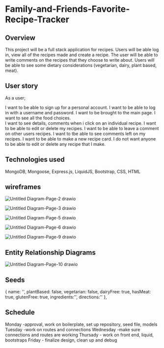 # Family-and-Friends-Favorite-Recipe-Tracker

## Overview

This project will be a full stack application for recipes. 
Users will be able log in, view all of the recipes made and create a recipe. The user will be able to write comments on the recipes that they choose to write about. Users will be able to see some dietary considerations (vegetarian, dairy, plant based, meat).

## User story

As a user;

I want to be able to sign up for a personal account. 
I want to be able to log in with a username and password. 
I want to be brought to the main page. 
I want to see all the food choices.  
I want to see details, comments when i click on an individual recipe. 
I want to be able to edit or delete my recipes. 
I want to be able to leave a comment on other users recipes.
I want to tbe able to see comments left on my recipes. 
I want to be able to make a new recipe card. 
I do not want anyone to be able to edit or delete any recipe that I make.

## Technologies used
MongoDB, Mongoose, Express.js, LiquidJS, Bootstrap, CSS, HTML 

## wireframes


![Untitled Diagram-Page-2 drawio](https://user-images.githubusercontent.com/112329390/194783396-3ce57429-964c-4087-8f54-7ecc0ca1e885.png)

![Untitled Diagram-Page-3 drawio](https://user-images.githubusercontent.com/112329390/194783398-dbc67a23-6942-4ff6-863a-9bf014404859.png)

![Untitled Diagram-Page-5 drawio](https://user-images.githubusercontent.com/112329390/194924970-1901375e-7dfe-4edf-83a1-be59ba2794eb.png)

![Untitled Diagram-Page-6 drawio](https://user-images.githubusercontent.com/112329390/194924981-2a991854-4515-41f6-bfec-3044afdbf8e3.png)

![Untitled Diagram-Page-9 drawio](https://user-images.githubusercontent.com/112329390/194925005-80122032-7397-4de6-a9ba-c87750f959be.png)

## Entity Relationship Diagrams

![Untitled Diagram-Page-10 drawio](https://user-images.githubusercontent.com/112329390/194929991-23b47855-c607-43a0-bf5e-5093abcdfe06.png)

## Seeds

{ name: '', plantBased: false, vegetarian: false, dairyFree: true, hasMeat: true, glutenFree: true, ingredients:'', directions:'' },

## Schedule
Monday -approval, work on boilerplate, set up repository, seed file, models
Tuesday -work on routes and connections 
Wednesday -make sure connections and routes are working
Thursady - work on front end, liquid, bootstraps
Friday - finalize design, clean up and debug

